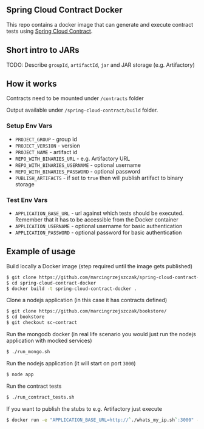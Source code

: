 ## Spring Cloud Contract Docker ##

This repo contains a docker image that can generate and execute contract tests using [Spring Cloud Contract](https://cloud.spring.io/spring-cloud-contract/).

## Short intro to JARs

TODO: Describe `groupId`, `artifactId`, `jar` and JAR storage (e.g. Artifactory)

## How it works

Contracts need to be mounted under `/contracts` folder

Output available under `/spring-cloud-contract/build` folder.

### Setup Env Vars

- `PROJECT_GROUP` - group id
- `PROJECT_VERSION` - version
- `PROJECT_NAME` - artifact id
- `REPO_WITH_BINARIES_URL` - e.g. Artifactory URL
- `REPO_WITH_BINARIES_USERNAME` - optional username
- `REPO_WITH_BINARIES_PASSWORD` - optional password
- `PUBLISH_ARTIFACTS` - if set to `true` then will publish artifact to binary storage

### Test Env Vars

- `APPLICATION_BASE_URL` - url against which tests should be executed.
Remember that it has to be accessible from the Docker container
- `APPLICATION_USERNAME` - optional username for basic authentication
- `APPLICATION_PASSWORD` - optional password for basic authentication

## Example of usage

Build locally a Docker image (step required until the image gets published)

```bash
$ git clone https://github.com/marcingrzejszczak/spring-cloud-contract-docker/
$ cd spring-cloud-contract-docker
$ docker build -t spring-cloud-contract-docker .
```

Clone a nodejs application (in this case it has contracts defined)

```bash
$ git clone https://github.com/marcingrzejszczak/bookstore/
$ cd bookstore
$ git checkout sc-contract
```

Run the mongodb docker (in real life scenario you would just
run the nodejs application with mocked services)

```bash
$ ./run_mongo.sh
```

Run the nodejs application (it will start on port `3000`)

```bash
$ node app
```

Run the contract tests

```bash
$ ./run_contract_tests.sh
```

If you want to publish the stubs to e.g. Artifactory just execute

```bash
$ docker run -e "APPLICATION_BASE_URL=http://`./whats_my_ip.sh`:3000" -e "PUBLISH_ARTIFACTS=true" -e "REPO_WITH_BINARIES_URL=http://your.ip.to.artifactory" -e "REPO_WITH_BINARIES_USERNAME=foo" -e "REPO_WITH_BINARIES_USERNAME=bar" -v `pwd`/contracts/:/contracts -d spring-cloud-contract-docker:latest
```
